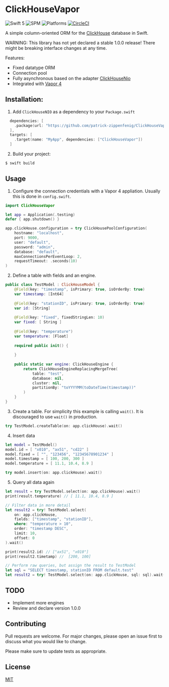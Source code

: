 # ClickHouseVapor

![Swift 5](https://img.shields.io/badge/Swift-5-orange.svg) ![SPM](https://img.shields.io/badge/SPM-compatible-green.svg) ![Platforms](https://img.shields.io/badge/Platforms-macOS%20Linux-green.svg) [![CircleCI](https://circleci.com/gh/patrick-zippenfenig/ClickHouseVapor/tree/main.svg?style=svg)](https://circleci.com/gh/patrick-zippenfenig/ClickHouseVapor/tree/main)

A simple column-oriented ORM for the [ClickHouse](https://clickhouse.tech) database in Swift. 

WARNING: This library has not yet declared a stable 1.0.0 release! There might be breaking interface changes at any time.

Features:
- Fixed datatype ORM
- Connection pool
- Fully asynchronous based on the adapter [ClickHouseNio](https://github.com/patrick-zippenfenig/ClickHouseNIO)
- Integrated with [Vapor 4](https://github.com/vapor/vapor)


## Installation:

1. Add `ClickHouseNIO` as a dependency to your `Package.swift`

```swift
  dependencies: [
    .package(url: "https://github.com/patrick-zippenfenig/ClickHouseVapor.git", from: "0.0.0")
  ],
  targets: [
    .target(name: "MyApp", dependencies: ["ClickHouseVapor"])
  ]
```

2. Build your project:

```bash
$ swift build
```

## Usage

1. Configure the connection credentials with a Vapor 4 appliation. Usually this is done in `config.swift`.

```swift
import ClickHouseVapor

let app = Application(.testing)
defer { app.shutdown() }

app.clickHouse.configuration = try ClickHousePoolConfiguration(
    hostname: "localhost",
    port: 9000,
    user: "default",
    password: "admin",
    database: "default",
    maxConnectionsPerEventLoop: 2,
    requestTimeout: .seconds(10)
)
```

2. Define a table with fields and an engine.

```swift
public class TestModel : ClickHouseModel {
    @Field(key: "timestamp", isPrimary: true, isOrderBy: true)
    var timestamp: [Int64]
    
    @Field(key: "stationID", isPrimary: true, isOrderBy: true)
    var id: [String]
    
    @Field(key: "fixed", fixedStringLen: 10)
    var fixed: [ String ]
    
    @Field(key: "temperature")
    var temperature: [Float]
    
    required public init() {
        
    }
    
    public static var engine: ClickHouseEngine {
        return ClickHouseEngineReplacingMergeTree(
            table: "test",
            database: nil,
            cluster: nil,
            partitionBy: "toYYYYMM(toDateTime(timestamp))"
        )
    }
}
```

3. Create a table. For simplicity this example is calling `wait()`. It is discouraged to use `wait()` in production.

```swift
try TestModel.createTable(on: app.clickHouse).wait()
```

4. Insert data

```swift
let model = TestModel()
model.id = [ "x010", "ax51", "cd22" ]
model.fixed = [ "", "123456", "12345678901234" ]
model.timestamp = [ 100, 200, 300 ]
model.temperature = [ 11.1, 10.4, 8.9 ]

try model.insert(on: app.clickHouse).wait()
````

5. Query all data again

```swift
let result = try TestModel.select(on: app.clickHouse).wait()
print(result.temperature) // [ 11.1, 10.4, 8.9 ]

// Filter data in more detail
let result2 = try! TestModel.select(
    on: app.clickHouse,
    fields: ["timestamp", "stationID"],
    where: "temperature > 10",
    order: "timestamp DESC",
    limit: 10,
    offset: 0
).wait()

print(result2.id) // ["ax51", "x010"]
print(result2.timetamp) //  [200, 100]

// Perform raw queries, but assign the result to TestModel
let sql = "SELECT timestamp, stationID FROM default.test"
let result2 = try! TestModel.select(on: app.clickHouse, sql: sql).wait()
```


## TODO
- Implement more engines
- Review and declare version 1.0.0


## Contributing
Pull requests are welcome. For major changes, please open an issue first to discuss what you would like to change.

Please make sure to update tests as appropriate.

## License
[MIT](https://choosealicense.com/licenses/mit/)

